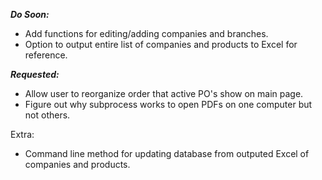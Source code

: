 ***Do Soon:***
- Add functions for editing/adding companies and branches.
- Option to output entire list of companies and products to Excel for reference.

***Requested:***
- Allow user to reorganize order that active PO's show on main page.
- Figure out why subprocess works to open PDFs on one computer but not others.

Extra:
- Command line method for updating database from outputed Excel of companies and products.
